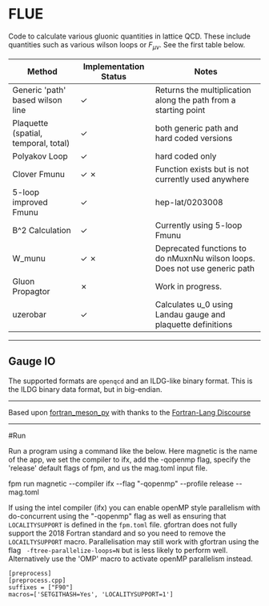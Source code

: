 # FLUE

Code to calculate various gluonic quantities in lattice QCD. These include quantities such as various wilson loops or $F_{\mu\nu}$. See the first table below.



| Method                               | Implementation Status | Notes                                                                      |
|--------------------------------------|-----------------------|----------------------------------------------------------------------------|
| Generic 'path' based wilson line     | &check;               | Returns the multiplication along the path from a starting point            |
| Plaquette (spatial, temporal, total) | &check;               | both generic path and hard coded versions                                  |
| Polyakov Loop                        | &check;               | hard coded only                                                            |
| Clover Fmunu                         | &check; &cross;       | Function exists but is not currently used anywhere                         |
| 5-loop improved Fmunu                | &check;               | hep-lat/0203008                                                            |
| B^2 Calculation                      | &check;               | Currently using 5-loop Fmunu                                               |
| W_munu                               | &check; &cross;       | Deprecated functions to do nMuxnNu wilson loops. Does not use generic path |
| Gluon Propagtor                      | &cross;               | Work in progress.                                                          |
| uzerobar			       | &check;	       | Calculates u_0 using Landau gauge and plaquette definitions		    |


---
## Gauge IO

The supported formats are `openqcd` and an ILDG-like binary format. This is the ILDG binary data format, but in big-endian.

---

Based upon [fortran_meson_py](https://github.com/SalvadorBrandolin/fortran_meson_py) with thanks to the [Fortran-Lang Discourse](https://fortran-lang.discourse.group/t/packaging-a-fpm-project-with-python-bindings-a-little-guide-and-insights-from-our-experience/8495/9)

----
#Run

Run a program using a command like the below. Here magnetic is the name of the app, we set the compiler to ifx, add the -qopenmp flag, specify the 'release' default flags of fpm, and us the mag.toml input file.

fpm run magnetic --compiler ifx --flag "-qopenmp" --profile release -- mag.toml

If using the intel compiler (ifx) you can enable openMP style parallelism with do-concurrent using the "-qopenmp" flag as well as ensuring that `LOCALITYSUPPORT` is defined in the `fpm.toml` file. gfortran does not fully support the 2018 Fortran standard and so you need to remove the `LOCAILTYSUPPORT` macro. Parallelisation may still work with gfortran using the flag ` -ftree-parallelize-loops=N` but is less likely to perform well. Alternatively use the 'OMP' macro to activate openMP parallelism instead.
```
[preprocess]
[preprocess.cpp]
suffixes = ["F90"]
macros=['SETGITHASH=Yes', 'LOCALITYSUPPORT=1']
```
